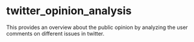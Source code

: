 # twitter_opinion_analysis

This provides an overview about the public opinion by analyzing the user comments on different issues in twitter.

